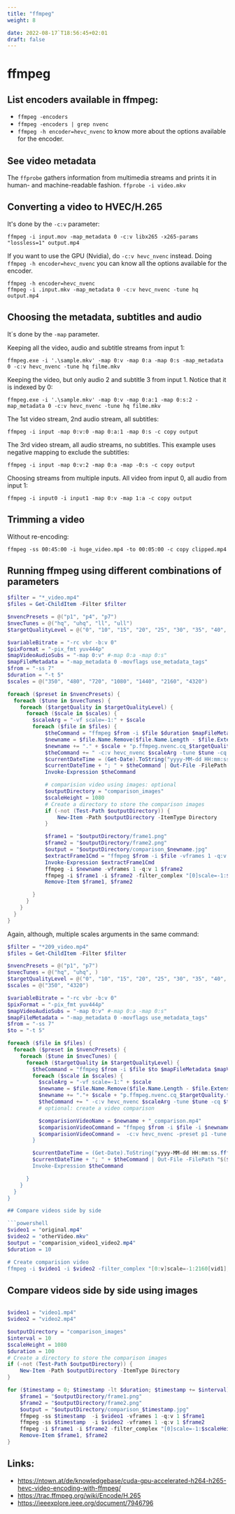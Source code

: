 ```yaml
---
title: "ffmpeg"
weight: 8

date: 2022-08-17`T18:56:45+02:01
draft: false
---
```

# ffmpeg

## List encoders available in ffmpeg:
- `ffmpeg -encoders`
- `ffmpeg -encoders | grep nvenc`
- `ffmpeg -h encoder=hevc_nvenc` to know more about the options available for the encoder.

## See video metadata

The `ffprobe` gathers information from multimedia streams and prints it in human- and machine-readable fashion.
`ffprobe -i video.mkv`

## Converting a video to HVEC/H.265

It's done by the `-c:v` parameter:

`ffmpeg -i input.mov -map_metadata 0 -c:v libx265 -x265-params "lossless=1" output.mp4`

If you want to use the GPU (Nvidia), do `-c:v hevc_nvenc` instead. Doing `ffmpeg -h encoder=hevc_nvenc` you can know all the options available for the encoder.

```
ffmpeg -h encoder=hevc_nvenc
ffmpeg -i .input.mkv -map_metadata 0 -c:v hevc_nvenc -tune hq output.mp4
```

## Choosing the metadata, subtitles and audio

It´s done by the `-map` parameter.

Keeping all the video, audio and subtitle streams from input 1:

`ffmpeg.exe -i '.\sample.mkv' -map 0:v -map 0:a -map 0:s -map_metadata 0 -c:v hevc_nvenc -tune hq filme.mkv`

Keeping the video, but only audio 2 and subtitle 3 from input 1. Notice that it is indexed by 0:

`ffmpeg.exe -i '.\sample.mkv' -map 0:v -map 0:a:1 -map 0:s:2 -map_metadata 0 -c:v hevc_nvenc -tune hq filme.mkv`

The 1st video stream, 2nd audio stream, all subtitles:

`ffmpeg -i input -map 0:v:0 -map 0:a:1 -map 0:s -c copy output`

The 3rd video stream, all audio streams, no subtitles. This example uses negative mapping to exclude the subtitles:

`ffmpeg -i input -map 0:v:2 -map 0:a -map -0:s -c copy output`

Choosing streams from multiple inputs. All video from input 0, all audio from input 1:

`ffmpeg -i input0 -i input1 -map 0:v -map 1:a -c copy output`

## Trimming a video

Without re-encoding:

`ffmpeg -ss 00:45:00 -i huge_video.mp4 -to 00:05:00 -c copy clipped.mp4`

## Running ffmpeg using different combinations of parameters

```powershell
$filter = "*_video.mp4"
$files = Get-ChildItem -Filter $filter

$nvencPresets = @("p1", "p4", "p7")
$nvecTunes = @("hq", "uhq", "ll", "ull")
$targetQualityLevel = @("0", "10", "15", "20", "25", "30", "35", "40", "45", "50")

$variableBitrate = "-rc vbr -b:v 0"
$pixFormat = "-pix_fmt yuv444p"
$mapVideoAudioSubs = "-map 0:v" #-map 0:a -map 0:s"
$mapFileMetadata = "-map_metadata 0 -movflags use_metadata_tags"
$from = "-ss 7"
$duration = "-t 5"
$scales = @("350", "480", "720", "1080", "1440", "2160", "4320")

foreach ($preset in $nvencPresets) {
  foreach ($tune in $nvecTunes) {
    foreach ($targetQuality in $targetQualityLevel) {
      foreach ($scale in $scales) {
        $scaleArg = "-vf scale=-1:" + $scale
        foreach ($file in $files) {
            $theCommand = "ffmpeg $from -i $file $duration $mapFileMetadata $mapVideoAudioSubs "
            $newname = $file.Name.Remove($file.Name.Length - $file.Extension.Length)
            $newname += "." + $scale + "p.ffmpeg.nvenc.cq_$targetQuality.tune_$tune.preset_$preset.mkv"
            $theCommand += " -c:v hevc_nvenc $scaleArg -tune $tune -cq $targetQuality $variableBitrate $pixFormat -preset $preset $newname"
            $currentDateTime = (Get-Date).ToString("yyyy-MM-dd HH:mm:ss")
            $currentDateTime + "; " + $theCommand | Out-File -FilePath "$($file)_ffmpeg_commands_executed.log" -Encoding utf8 -Append
            Invoke-Expression $theCommand

            # comparision video using images: optional
            $outputDirectory = "comparison_images"
            $scaleHeight = 1080
            # Create a directory to store the comparison images
            if (-not (Test-Path $outputDirectory)) {
                New-Item -Path $outputDirectory -ItemType Directory
            }

            $frame1 = "$outputDirectory/frame1.png"
            $frame2 = "$outputDirectory/frame2.png"
            $output = "$outputDirectory/comparison_$newname.jpg"
            $extractFrame1Cmd = "ffmpeg $from -i $file -vframes 1 -q:v 1 $frame1"
            Invoke-Expression $extractFrame1Cmd
            ffmpeg -i $newname -vframes 1 -q:v 1 $frame2
            ffmpeg -i $frame1 -i $frame2 -filter_complex "[0]scale=-1:$scaleHeight[frame1]; [1]scale=-1:$scaleHeight[frame2]; [frame1][frame2]hstack=inputs=2" -q:v 1 $output
            Remove-Item $frame1, $frame2

        }
      }
    }
  }
}

```

Again, although, multiple scales arguments in the same command:

```powershell
$filter = "*209_video.mp4"
$files = Get-ChildItem -Filter $filter

$nvencPresets = @("p1", "p7")
$nvecTunes = @("hq", "uhq", )
$targetQualityLevel = @("0", "10", "15", "20", "25", "30", "35", "40", "45", "50")
$scales = @("350", "4320")

$variableBitrate = "-rc vbr -b:v 0"
$pixFormat = "-pix_fmt yuv444p"
$mapVideoAudioSubs = "-map 0:v" #-map 0:a -map 0:s"
$mapFileMetadata = "-map_metadata 0 -movflags use_metadata_tags"
$from = "-ss 7"
$to = "-t 5"

foreach ($file in $files) {
  foreach ($preset in $nvencPresets) {
    foreach ($tune in $nvecTunes) {
      foreach ($targetQuality in $targetQualityLevel) {
        $theCommand = "ffmpeg $from -i $file $to $mapFileMetadata $mapVideoAudioSubs "
        foreach ($scale in $scales) {
          $scaleArg = "-vf scale=-1:" + $scale
          $newname = $file.Name.Remove($file.Name.Length - $file.Extension.Length)
          $newname += "."+ $scale + "p.ffmpeg.nvenc.cq_$targetQuality.tune_$tune.preset_$preset.mkv"
          $theCommand += " -c:v hevc_nvenc $scaleArg -tune $tune -cq $targetQuality $variableBitrate $pixFormat -preset $preset $newname "
          # optional: create a video comparison

          $comparisionVideoName = $newname + "_comparison.mp4"
          $comparisionVideoCommand = "ffmpeg $from -i $file -i $newname -filter_complex "[0:v]scale=-1:2160[vid1]; [1:v]scale=-1:2160[vid2]; [vid1][vid2]hstack=inputs=2 "
          $comparisionVideoCommand =  -c:v hevc_nvenc -preset p1 -tune lossless -t $duration $output
        }

        $currentDateTime = (Get-Date).ToString("yyyy-MM-dd HH:mm:ss.fff")
        $currentDateTime + "; " + $theCommand | Out-File -FilePath "$($file)_ffmpeg_commands_executed.log" -Encoding utf8 -Append
        Invoke-Expression $theCommand

      }
    }
  }
}

## Compare videos side by side

```powershell
$video1 = "original.mp4"
$video2 = "otherVideo.mkv"
$output = "comparision_video1_video2.mp4"
$duration = 10

# Create comparision video
ffmpeg -i $video1 -i $video2 -filter_complex "[0:v]scale=-1:2160[vid1]; [1:v]scale=-1:2160[vid2]; [vid1][vid2]hstack=inputs=2" -c:v hevc_nvenc -preset p1 -tune lossless -t $duration $output

```

## Compare videos side by side using images

``` powershell

$video1 = "video1.mp4"
$video2 = "video2.mp4"

$outputDirectory = "comparison_images"
$interval = 10
$scaleHeight = 1080
$duration = 100
# Create a directory to store the comparison images
if (-not (Test-Path $outputDirectory)) {
    New-Item -Path $outputDirectory -ItemType Directory
}

for ($timestamp = 0; $timestamp -lt $duration; $timestamp += $interval) {
    $frame1 = "$outputDirectory/frame1.png"
    $frame2 = "$outputDirectory/frame2.png"
    $output = "$outputDirectory/comparison_$timestamp.jpg"
    ffmpeg -ss $timestamp  -i $video1 -vframes 1 -q:v 1 $frame1
    ffmpeg -ss $timestamp  -i $video2 -vframes 1 -q:v 1 $frame2
    ffmpeg -i $frame1 -i $frame2 -filter_complex "[0]scale=-1:$scaleHeight[frame1]; [1]scale=-1:$scaleHeight[frame2]; [frame1][frame2]hstack=inputs=2" -q:v 1 $output
    Remove-Item $frame1, $frame2
}
```

## Links:

 - https://ntown.at/de/knowledgebase/cuda-gpu-accelerated-h264-h265-hevc-video-encoding-with-ffmpeg/
 - https://trac.ffmpeg.org/wiki/Encode/H.265
 - https://ieeexplore.ieee.org/document/7946796
